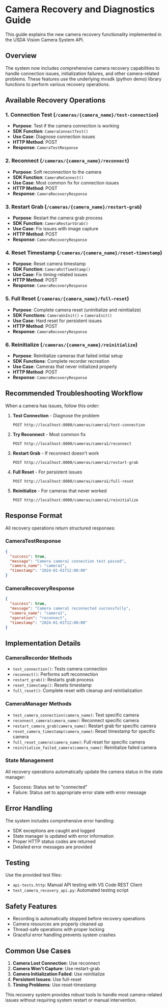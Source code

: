 # Camera Recovery and Diagnostics Guide

This guide explains the new camera recovery functionality implemented in the USDA Vision Camera System API.

## Overview

The system now includes comprehensive camera recovery capabilities to handle connection issues, initialization failures, and other camera-related problems. These features use the underlying mvsdk (python demo) library functions to perform various recovery operations.

## Available Recovery Operations

### 1. Connection Test (`/cameras/{camera_name}/test-connection`)
- **Purpose**: Test if the camera connection is working
- **SDK Function**: `CameraConnectTest()`
- **Use Case**: Diagnose connection issues
- **HTTP Method**: POST
- **Response**: `CameraTestResponse`

### 2. Reconnect (`/cameras/{camera_name}/reconnect`)
- **Purpose**: Soft reconnection to the camera
- **SDK Function**: `CameraReConnect()`
- **Use Case**: Most common fix for connection issues
- **HTTP Method**: POST
- **Response**: `CameraRecoveryResponse`

### 3. Restart Grab (`/cameras/{camera_name}/restart-grab`)
- **Purpose**: Restart the camera grab process
- **SDK Function**: `CameraRestartGrab()`
- **Use Case**: Fix issues with image capture
- **HTTP Method**: POST
- **Response**: `CameraRecoveryResponse`

### 4. Reset Timestamp (`/cameras/{camera_name}/reset-timestamp`)
- **Purpose**: Reset camera timestamp
- **SDK Function**: `CameraRstTimeStamp()`
- **Use Case**: Fix timing-related issues
- **HTTP Method**: POST
- **Response**: `CameraRecoveryResponse`

### 5. Full Reset (`/cameras/{camera_name}/full-reset`)
- **Purpose**: Complete camera reset (uninitialize and reinitialize)
- **SDK Functions**: `CameraUnInit()` + `CameraInit()`
- **Use Case**: Hard reset for persistent issues
- **HTTP Method**: POST
- **Response**: `CameraRecoveryResponse`

### 6. Reinitialize (`/cameras/{camera_name}/reinitialize`)
- **Purpose**: Reinitialize cameras that failed initial setup
- **SDK Functions**: Complete recorder recreation
- **Use Case**: Cameras that never initialized properly
- **HTTP Method**: POST
- **Response**: `CameraRecoveryResponse`

## Recommended Troubleshooting Workflow

When a camera has issues, follow this order:

1. **Test Connection** - Diagnose the problem
   ```http
   POST http://localhost:8000/cameras/camera1/test-connection
   ```

2. **Try Reconnect** - Most common fix
   ```http
   POST http://localhost:8000/cameras/camera1/reconnect
   ```

3. **Restart Grab** - If reconnect doesn't work
   ```http
   POST http://localhost:8000/cameras/camera1/restart-grab
   ```

4. **Full Reset** - For persistent issues
   ```http
   POST http://localhost:8000/cameras/camera1/full-reset
   ```

5. **Reinitialize** - For cameras that never worked
   ```http
   POST http://localhost:8000/cameras/camera1/reinitialize
   ```

## Response Format

All recovery operations return structured responses:

### CameraTestResponse
```json
{
  "success": true,
  "message": "Camera camera1 connection test passed",
  "camera_name": "camera1",
  "timestamp": "2024-01-01T12:00:00"
}
```

### CameraRecoveryResponse
```json
{
  "success": true,
  "message": "Camera camera1 reconnected successfully",
  "camera_name": "camera1",
  "operation": "reconnect",
  "timestamp": "2024-01-01T12:00:00"
}
```

## Implementation Details

### CameraRecorder Methods
- `test_connection()`: Tests camera connection
- `reconnect()`: Performs soft reconnection
- `restart_grab()`: Restarts grab process
- `reset_timestamp()`: Resets timestamp
- `full_reset()`: Complete reset with cleanup and reinitialization

### CameraManager Methods
- `test_camera_connection(camera_name)`: Test specific camera
- `reconnect_camera(camera_name)`: Reconnect specific camera
- `restart_camera_grab(camera_name)`: Restart grab for specific camera
- `reset_camera_timestamp(camera_name)`: Reset timestamp for specific camera
- `full_reset_camera(camera_name)`: Full reset for specific camera
- `reinitialize_failed_camera(camera_name)`: Reinitialize failed camera

### State Management
All recovery operations automatically update the camera status in the state manager:
- Success: Status set to "connected"
- Failure: Status set to appropriate error state with error message

## Error Handling

The system includes comprehensive error handling:
- SDK exceptions are caught and logged
- State manager is updated with error information
- Proper HTTP status codes are returned
- Detailed error messages are provided

## Testing

Use the provided test files:
- `api-tests.http`: Manual API testing with VS Code REST Client
- `test_camera_recovery_api.py`: Automated testing script

## Safety Features

- Recording is automatically stopped before recovery operations
- Camera resources are properly cleaned up
- Thread-safe operations with proper locking
- Graceful error handling prevents system crashes

## Common Use Cases

1. **Camera Lost Connection**: Use reconnect
2. **Camera Won't Capture**: Use restart-grab
3. **Camera Initialization Failed**: Use reinitialize
4. **Persistent Issues**: Use full-reset
5. **Timing Problems**: Use reset-timestamp

This recovery system provides robust tools to handle most camera-related issues without requiring system restart or manual intervention.
